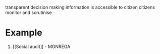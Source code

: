 transparent decision making
information is accessible to citizen
citizens monitor and scrutinise
# Example
1. [[Social audit]] - MGNREGA